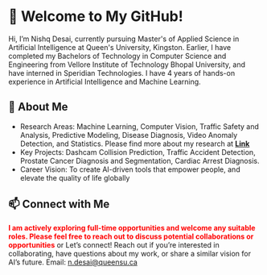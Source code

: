 # 👋 Welcome to My GitHub!
Hi, I’m Nishq Desai, currently pursuing Master's of Applied Science in Artificial Intelligence at Queen's University, Kingston. Earlier, I have completed my Bachelors of Technology in Computer Science and Engineering from Vellore Institute of Technology Bhopal University, and have interned in Speridian Technologies. I have 4 years of hands-on experience in Artificial Intelligence and Machine Learning.


## 🔬 About Me

- Research Areas: Machine Learning, Computer Vision, Traffic Safety and Analysis, Predictive Modeling, Disease Diagnosis, Video Anomaly Detection, and Statistics. Please find more about my research at [**Link**](https://scholar.google.ca/citations?user=m2uTpYIAAAAJ&hl=en&oi=ao)
- Key Projects: Dashcam Collision Prediction, Traffic Accident Detection, Prostate Cancer Diagnosis and Segmentation, Cardiac Arrest Diagnosis.
- Career Vision: To create AI-driven tools that empower people, and elevate the quality of life globally

  
## 📫 Connect with Me
<span style="color:red">**I am actively exploring full-time opportunities and welcome any suitable roles. Please feel free to reach out to discuss potential collaborations or opportunities**</span>
or Let’s connect! Reach out if you’re interested in collaborating, have questions about my work, or share a similar vision for AI’s future.
Email: n.desai@queensu.ca
